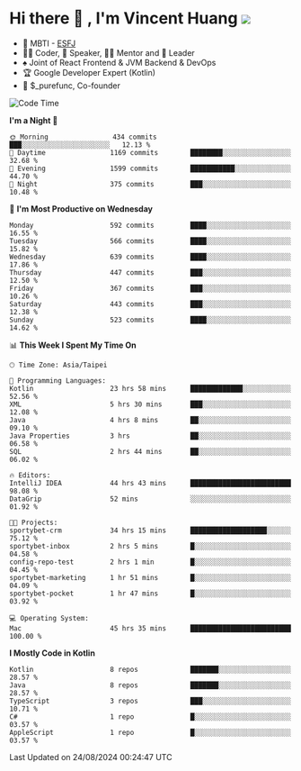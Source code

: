 # Hi there 👋 , I'm Vincent Huang ![](https://komarev.com/ghpvc/?username=Jian-Min-Huang)
- 👀 MBTI - [ESFJ](https://www.16personalities.com/esfj-personality)
- 👨‍💻 Coder, 🎤 Speaker, 👨‍🏫 Mentor and 🚀 Leader
- ♠️ Joint of React Frontend & JVM Backend & DevOps
- 🏆 Google Developer Expert (Kotlin)
- 💼 $_purefunc, Co-founder

<!--START_SECTION:waka-->
![Code Time](http://img.shields.io/badge/Code%20Time-4%2C315%20hrs%2012%20mins-blue)

**I'm a Night 🦉** 

```text
🌞 Morning                434 commits         ███░░░░░░░░░░░░░░░░░░░░░░   12.13 % 
🌆 Daytime                1169 commits        ████████░░░░░░░░░░░░░░░░░   32.68 % 
🌃 Evening                1599 commits        ███████████░░░░░░░░░░░░░░   44.70 % 
🌙 Night                  375 commits         ███░░░░░░░░░░░░░░░░░░░░░░   10.48 % 
```
📅 **I'm Most Productive on Wednesday** 

```text
Monday                   592 commits         ████░░░░░░░░░░░░░░░░░░░░░   16.55 % 
Tuesday                  566 commits         ████░░░░░░░░░░░░░░░░░░░░░   15.82 % 
Wednesday                639 commits         ████░░░░░░░░░░░░░░░░░░░░░   17.86 % 
Thursday                 447 commits         ███░░░░░░░░░░░░░░░░░░░░░░   12.50 % 
Friday                   367 commits         ███░░░░░░░░░░░░░░░░░░░░░░   10.26 % 
Saturday                 443 commits         ███░░░░░░░░░░░░░░░░░░░░░░   12.38 % 
Sunday                   523 commits         ████░░░░░░░░░░░░░░░░░░░░░   14.62 % 
```


📊 **This Week I Spent My Time On** 

```text
🕑︎ Time Zone: Asia/Taipei

💬 Programming Languages: 
Kotlin                   23 hrs 58 mins      █████████████░░░░░░░░░░░░   52.56 % 
XML                      5 hrs 30 mins       ███░░░░░░░░░░░░░░░░░░░░░░   12.08 % 
Java                     4 hrs 8 mins        ██░░░░░░░░░░░░░░░░░░░░░░░   09.10 % 
Java Properties          3 hrs               ██░░░░░░░░░░░░░░░░░░░░░░░   06.58 % 
SQL                      2 hrs 44 mins       ██░░░░░░░░░░░░░░░░░░░░░░░   06.02 % 

🔥 Editors: 
IntelliJ IDEA            44 hrs 43 mins      █████████████████████████   98.08 % 
DataGrip                 52 mins             ░░░░░░░░░░░░░░░░░░░░░░░░░   01.92 % 

🐱‍💻 Projects: 
sportybet-crm            34 hrs 15 mins      ███████████████████░░░░░░   75.12 % 
sportybet-inbox          2 hrs 5 mins        █░░░░░░░░░░░░░░░░░░░░░░░░   04.58 % 
config-repo-test         2 hrs 1 min         █░░░░░░░░░░░░░░░░░░░░░░░░   04.45 % 
sportybet-marketing      1 hr 51 mins        █░░░░░░░░░░░░░░░░░░░░░░░░   04.09 % 
sportybet-pocket         1 hr 47 mins        █░░░░░░░░░░░░░░░░░░░░░░░░   03.92 % 

💻 Operating System: 
Mac                      45 hrs 35 mins      █████████████████████████   100.00 % 
```

**I Mostly Code in Kotlin** 

```text
Kotlin                   8 repos             ███████░░░░░░░░░░░░░░░░░░   28.57 % 
Java                     8 repos             ███████░░░░░░░░░░░░░░░░░░   28.57 % 
TypeScript               3 repos             ███░░░░░░░░░░░░░░░░░░░░░░   10.71 % 
C#                       1 repo              █░░░░░░░░░░░░░░░░░░░░░░░░   03.57 % 
AppleScript              1 repo              █░░░░░░░░░░░░░░░░░░░░░░░░   03.57 % 
```




 Last Updated on 24/08/2024 00:24:47 UTC
<!--END_SECTION:waka-->
